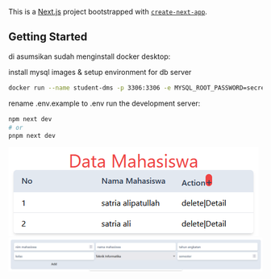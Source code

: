 This is a [Next.js](https://nextjs.org/) project bootstrapped with [`create-next-app`](https://github.com/vercel/next.js/tree/canary/packages/create-next-app).

## Getting Started
di asumsikan sudah menginstall docker desktop: 

install mysql images & setup environment for db server
```bash
docker run --name student-dms -p 3306:3306 -e MYSQL_ROOT_PASSWORD=secret123 -d mysql
```
rename .env.example to .env
run the development server:
```bash
npm next dev
# or
pnpm next dev
```
![image](./TampilanUtama.png)
![image](./create.png)
